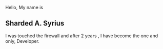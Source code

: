 Hello, My name is 
## Sharded A. Syrius

I was touched the firewall and after 2 years , I have become the one and only, Developer.
